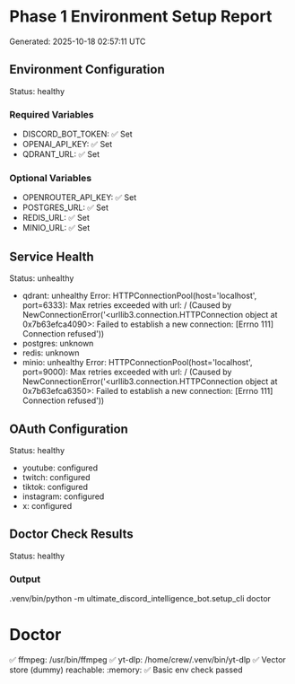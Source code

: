 # Phase 1 Environment Setup Report
Generated: 2025-10-18 02:57:11 UTC

## Environment Configuration
Status: healthy

### Required Variables
- DISCORD_BOT_TOKEN: ✅ Set
- OPENAI_API_KEY: ✅ Set
- QDRANT_URL: ✅ Set

### Optional Variables
- OPENROUTER_API_KEY: ✅ Set
- POSTGRES_URL: ✅ Set
- REDIS_URL: ✅ Set
- MINIO_URL: ✅ Set

## Service Health
Status: unhealthy

- qdrant: unhealthy
  Error: HTTPConnectionPool(host='localhost', port=6333): Max retries exceeded with url: / (Caused by NewConnectionError('<urllib3.connection.HTTPConnection object at 0x7b63efca4090>: Failed to establish a new connection: [Errno 111] Connection refused'))
- postgres: unknown
- redis: unknown
- minio: unhealthy
  Error: HTTPConnectionPool(host='localhost', port=9000): Max retries exceeded with url: / (Caused by NewConnectionError('<urllib3.connection.HTTPConnection object at 0x7b63efca6350>: Failed to establish a new connection: [Errno 111] Connection refused'))

## OAuth Configuration
Status: healthy

- youtube: configured
- twitch: configured
- tiktok: configured
- instagram: configured
- x: configured

## Doctor Check Results
Status: healthy

### Output
.venv/bin/python -m ultimate_discord_intelligence_bot.setup_cli doctor

Doctor
======
✅ ffmpeg: /usr/bin/ffmpeg
✅ yt-dlp: /home/crew/.venv/bin/yt-dlp
✅ Vector store (dummy) reachable: :memory:
✅ Basic env check passed
